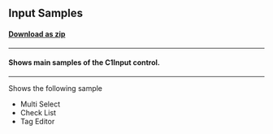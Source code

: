 ## Input Samples
#### [Download as zip](https://grapecity.github.io/DownGit/#/home?url=https://github.com/GrapeCity/ComponentOne-WPF-Samples/tree/master/NET_462/Input/CS/InputSamples/InputSamples)
____
#### Shows main samples of the C1Input control.
____
Shows the following sample

* Multi Select
* Check List
* Tag Editor
